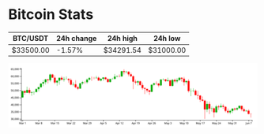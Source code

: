 # Bitcoin Stats

BTC/USDT|24h change|24h high|24h low|
|---|---|---|---|
|$33500.00|-1.57%|$34291.54|$31000.00|

<img src="./chart.svg">

